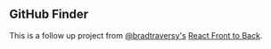 ## GitHub Finder

This is a follow up project from [@bradtraversy's](https://github.com/bradtraversy) [React Front to Back](https://www.udemy.com/course/modern-react-front-to-back/).